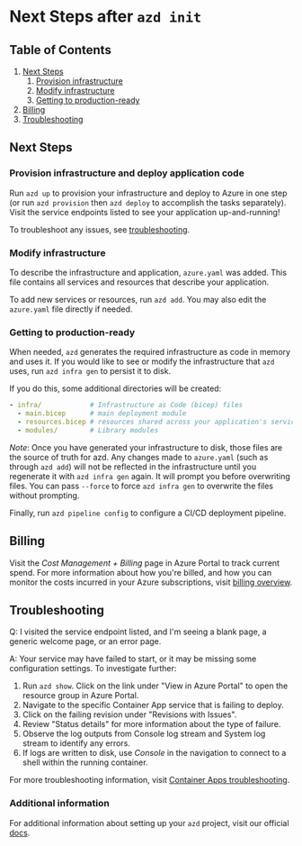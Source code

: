 # Next Steps after `azd init`

## Table of Contents

1. [Next Steps](#next-steps)
   1. [Provision infrastructure](#provision-infrastructure-and-deploy-application-code)
   2. [Modify infrastructure](#modify-infrastructure)
   3. [Getting to production-ready](#getting-to-production-ready)
2. [Billing](#billing)
3. [Troubleshooting](#troubleshooting)

## Next Steps

### Provision infrastructure and deploy application code

Run `azd up` to provision your infrastructure and deploy to Azure in one step (or run `azd provision` then `azd deploy` to accomplish the tasks separately). Visit the service endpoints listed to see your application up-and-running!

To troubleshoot any issues, see [troubleshooting](#troubleshooting).

### Modify infrastructure

To describe the infrastructure and application, `azure.yaml` was added. This file contains all services and resources that describe your application.

To add new services or resources, run `azd add`. You may also edit the `azure.yaml` file directly if needed.

### Getting to production-ready

When needed, `azd` generates the required infrastructure as code in memory and uses it. If you would like to see or modify the infrastructure that `azd` uses, run `azd infra gen` to persist it to disk.

If you do this, some additional directories will be created:

```yaml
- infra/            # Infrastructure as Code (bicep) files
  - main.bicep      # main deployment module
  - resources.bicep # resources shared across your application's services
  - modules/        # Library modules
```

*Note*: Once you have generated your infrastructure to disk, those files are the source of truth for azd. Any changes made to `azure.yaml` (such as through `azd add`) will not be reflected in the infrastructure until you regenerate it with `azd infra gen` again. It will prompt you before overwriting files. You can pass `--force` to force `azd infra gen` to overwrite the files without prompting.

Finally, run `azd pipeline config` to configure a CI/CD deployment pipeline.

## Billing

Visit the *Cost Management + Billing* page in Azure Portal to track current spend. For more information about how you're billed, and how you can monitor the costs incurred in your Azure subscriptions, visit [billing overview](https://learn.microsoft.com/azure/developer/intro/azure-developer-billing).

## Troubleshooting

Q: I visited the service endpoint listed, and I'm seeing a blank page, a generic welcome page, or an error page.

A: Your service may have failed to start, or it may be missing some configuration settings. To investigate further:

1. Run `azd show`. Click on the link under "View in Azure Portal" to open the resource group in Azure Portal.
2. Navigate to the specific Container App service that is failing to deploy.
3. Click on the failing revision under "Revisions with Issues".
4. Review "Status details" for more information about the type of failure.
5. Observe the log outputs from Console log stream and System log stream to identify any errors.
6. If logs are written to disk, use *Console* in the navigation to connect to a shell within the running container.

For more troubleshooting information, visit [Container Apps troubleshooting](https://learn.microsoft.com/azure/container-apps/troubleshooting). 

### Additional information

For additional information about setting up your `azd` project, visit our official [docs](https://learn.microsoft.com/azure/developer/azure-developer-cli/make-azd-compatible?pivots=azd-convert).
